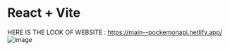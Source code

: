 # React + Vite
HERE IS THE LOOK OF WEBSITE : https://main--pockemonapi.netlify.app/
![image](https://github.com/user-attachments/assets/9d4135b8-d56f-4927-b32c-aca3e5797fde)

